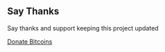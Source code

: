 



## Say Thanks

Say thanks and support keeping this project updated

<a class="coinbase-button" data-code="e9ac3765ff998b0e03b9e91f73152fc1" data-button-style="donation_small" href="https://coinbase.com/checkouts/e9ac3765ff998b0e03b9e91f73152fc1">Donate Bitcoins</a><script src="https://coinbase.com/assets/button.js" type="text/javascript"></script>

<script data-gittip-username="PaulVI"
src="https://www.gittip.com/assets/widgets/0002.js">
</script>

